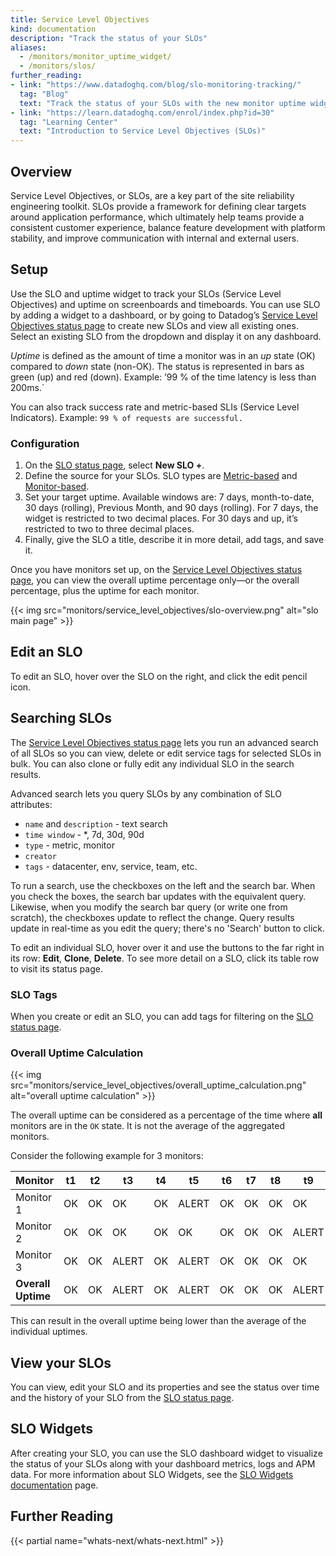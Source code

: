 ```yaml
---
title: Service Level Objectives
kind: documentation
description: "Track the status of your SLOs"
aliases:
  - /monitors/monitor_uptime_widget/
  - /monitors/slos/
further_reading:
- link: "https://www.datadoghq.com/blog/slo-monitoring-tracking/"
  tag: "Blog"
  text: "Track the status of your SLOs with the new monitor uptime widget"
- link: "https://learn.datadoghq.com/enrol/index.php?id=30"
  tag: "Learning Center"
  text: "Introduction to Service Level Objectives (SLOs)"
---
```


## Overview

Service Level Objectives, or SLOs, are a key part of the site reliability engineering toolkit. SLOs provide a
framework for defining clear targets around application performance, which ultimately help teams provide a consistent customer experience, balance feature development with platform stability, and improve communication with internal and external users.

## Setup

Use the SLO and uptime widget to track your SLOs (Service Level Objectives) and uptime on screenboards and timeboards. You can use SLO by adding a widget to a dashboard, or by going to Datadog’s [Service Level Objectives status page][1] to create new SLOs and view all existing ones. Select an existing SLO from the dropdown and display it on any dashboard.

*Uptime* is defined as the amount of time a monitor was in an *up* state (OK) compared to *down* state (non-OK). The status is represented in bars as green (up) and red (down). Example: ’99 % of the time latency is less than 200ms.`

You can also track success rate and metric-based SLIs (Service Level Indicators). Example: `99 % of requests are successful.`

### Configuration

1. On the [SLO status page][1], select **New SLO +**.
2. Define the source for your SLOs. SLO types are [Metric-based][2] and [Monitor-based][3].
3. Set your target uptime. Available windows are: 7 days, month-to-date, 30 days (rolling), Previous Month, and 90 days (rolling). For 7 days, the widget is restricted to two decimal places. For 30 days and up, it’s restricted to two to three decimal places.
4. Finally, give the SLO a title, describe it in more detail, add tags, and save it.

Once you have monitors set up, on the [Service Level Objectives status page][1], you can view the overall uptime percentage only—or the overall percentage, plus the uptime for each monitor.

{{< img src="monitors/service_level_objectives/slo-overview.png" alt="slo main page"  >}}

## Edit an SLO

To edit an SLO, hover over the SLO on the right, and click the edit pencil icon.

## Searching SLOs

The [Service Level Objectives status page][1] lets you run an advanced search of all SLOs so you can view, delete or edit service tags for selected SLOs in bulk. You can also clone or fully edit any individual SLO in the search results.

Advanced search lets you query SLOs by any combination of SLO attributes:

* `name` and `description` - text search
* `time window` - *, 7d, 30d, 90d
* `type` - metric, monitor
* `creator`
* `tags` - datacenter, env, service, team, etc. 

To run a search, use the checkboxes on the left and the search bar. When you check the boxes, the search bar updates with the equivalent query. Likewise, when you modify the search bar query (or write one from scratch), the checkboxes update to reflect the change. Query results update in real-time as you edit the query; there's no 'Search' button to click.

To edit an individual SLO, hover over it and use the buttons to the far right in its row: **Edit**, **Clone**, **Delete**. To see more detail on a SLO, click its table row to visit its status page.

### SLO Tags

When you create or edit an SLO, you can add tags for filtering on the [SLO status page][1].

### Overall Uptime Calculation

{{< img src="monitors/service_level_objectives/overall_uptime_calculation.png" alt="overall uptime calculation"  >}}

The overall uptime can be considered as a percentage of the time where **all** monitors are in the `OK` state. It is not the average of the aggregated monitors. 

Consider the following example for 3 monitors:

| Monitor            | t1 | t2 | t3    | t4 | t5    | t6 | t7 | t8 | t9    | t10 | Uptime |
|--------------------|----|----|-------|----|-------|----|----|----|-------|-----|--------|
| Monitor 1          | OK | OK | OK    | OK | ALERT | OK | OK | OK | OK    | OK  | 90%    | 
| Monitor 2          | OK | OK | OK    | OK | OK    | OK | OK | OK | ALERT | OK  | 90%    |
| Monitor 3          | OK | OK | ALERT | OK | ALERT | OK | OK | OK | OK    | OK  | 80%    |
| **Overall Uptime** | OK | OK | ALERT | OK | ALERT | OK | OK | OK | ALERT | OK  | 70%    |

This can result in the overall uptime being lower than the average of the individual uptimes.

## View your SLOs

You can view, edit your SLO and its properties and see the status over time and the history of your SLO from the [SLO status page][1].

## SLO Widgets

After creating your SLO, you can use the SLO dashboard widget to visualize the status of your SLOs along with your dashboard metrics, logs and APM data. For more information about SLO Widgets, see the [SLO Widgets documentation][4] page.

## Further Reading

{{< partial name="whats-next/whats-next.html" >}}

[1]: https://app.datadoghq.com/slo
[2]: /monitors/service_level_objectives/metric/
[3]: /monitors/service_level_objectives/monitor/
[4]: /dashboards/widgets/slo
